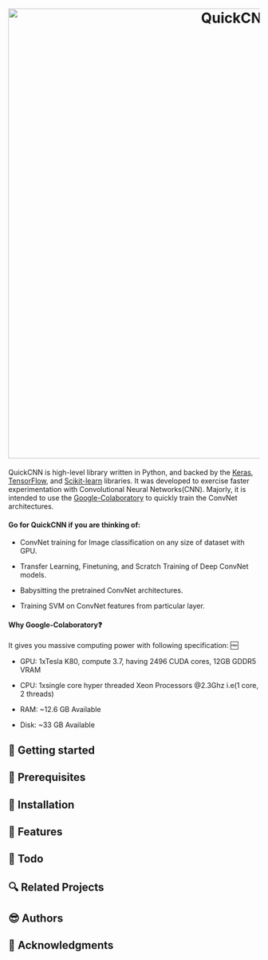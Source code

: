 <h1 align="center">
  <img src="https://github.com/CG1507/quickcnn/blob/master/images/logo.png" width="900" alt="QuickCNN">
</h1>

QuickCNN is high-level library written in Python, and backed by the [Keras](https://github.com/keras-team/keras), [TensorFlow](https://github.com/tensorflow/tensorflow), and [Scikit-learn](https://github.com/scikit-learn/scikit-learn) libraries. It was developed to exercise faster experimentation with Convolutional Neural Networks(CNN). Majorly, it is intended to use the [Google-Colaboratory](https://colab.research.google.com/) to quickly train the ConvNet architectures.

#### Go for QuickCNN if you are thinking of:

- ConvNet training for Image classification on any size of dataset with GPU.

- Transfer Learning, Finetuning, and Scratch Training of Deep ConvNet models.

- Babysitting the pretrained ConvNet architectures.

- Training SVM on ConvNet features from particular layer. 

#### Why Google-Colaboratory:question:

It gives you massive computing power with following specification: :free:

- GPU: 1xTesla K80, compute 3.7, having 2496 CUDA cores, 12GB GDDR5 VRAM

- CPU: 1xsingle core hyper threaded Xeon Processors @2.3Ghz i.e(1 core, 2 threads)

- RAM: ~12.6 GB Available

- Disk: ~33 GB Available






## :running: Getting started

## :ocean: Prerequisites

## :seedling: Installation

## :gem: Features

## :memo: Todo

## :mag: Related Projects

## :sunglasses: Authors

## :green_heart: Acknowledgments
